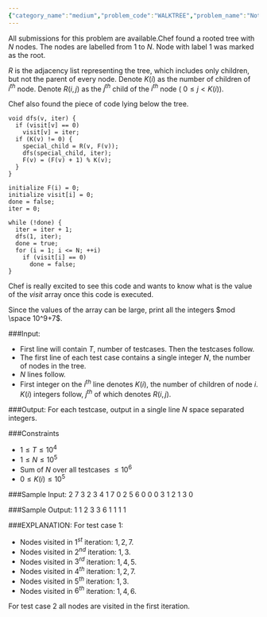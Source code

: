 ```yaml
---
{"category_name":"medium","problem_code":"WALKTREE","problem_name":"Not So Random Walks","languages_supported":{"0":"C","1":"CPP14","2":"JAVA","3":"PYTH","4":"PYTH 3.6","5":"PYPY","6":"CS2","7":"PAS fpc","8":"PAS gpc","9":"RUBY","10":"PHP","11":"GO","12":"NODEJS","13":"HASK","14":"rust","15":"SCALA","16":"swift","17":"D","18":"PERL","19":"FORT","20":"WSPC","21":"ADA","22":"CAML","23":"ICK","24":"BF","25":"ASM","26":"CLPS","27":"PRLG","28":"ICON","29":"SCM qobi","30":"PIKE","31":"ST","32":"NICE","33":"LUA","34":"BASH","35":"NEM","36":"LISP sbcl","37":"LISP clisp","38":"SCM guile","39":"JS","40":"ERL","41":"TCL","42":"kotlin","43":"PERL6","44":"TEXT","45":"SCM chicken","46":"PYP3","47":"CLOJ","48":"COB","49":"FS"},"max_timelimit":2,"source_sizelimit":50000,"problem_author":"usaxena95","problem_tester":null,"date_added":"16-12-2018","tags":{"0":"usaxena95"},"time":{"view_start_date":1545157800,"submit_start_date":1545157800,"visible_start_date":1545157800,"end_date":1735669800},"is_direct_submittable":false,"layout":"problem"}
---
```

<span class="solution-visible-txt">All submissions for this problem are available.</span>Chef found a rooted tree with $N$  nodes. The nodes are labelled from $1$ to $N$. Node with label $1$ was marked as the root.

$R$ is the adjacency list representing the tree, which includes only children, but not the parent of every node. Denote $K(i)$ as the number of children of $i^{th}$ node. Denote $R(i, j)$ as the $j^{th}$ child of the $i^{th}$ node ( $0 \leq j \lt K(i)$).

Chef also found the piece of code lying below the tree.

```
void dfs(v, iter) {
  if (visit[v] == 0)
    visit[v] = iter;
  if (K(v) != 0) {
    special_child = R(v, F(v));
    dfs(special_child, iter);
    F(v) = (F(v) + 1) % K(v);
  }
}

initialize F(i) = 0;
initialize visit[i] = 0;
done = false;
iter = 0;

while (!done) {
  iter = iter + 1;
  dfs(1, iter);
  done = true;
  for (i = 1; i <= N; ++i)
    if (visit[i] == 0)
      done = false;
}
```

Chef is really excited to see this code and wants to know what is the value of the $visit$ array once this code is executed.

Since the values of the array can be large, print all the integers $mod \space 10^9+7$.


###Input:

- First line will contain $T$, number of testcases. Then the testcases follow. 
- The first line of each test case contains a single integer $N$, the number of nodes in the tree.
- $N$ lines follow. 
- First integer on the $i^{th}$ line denotes $K(i)$, the number of children of node $i$. $K(i)$ integers follow, $j^{th}$ of which denotes $R(i, j)$.

###Output:
For each testcase, output in a single line $N$ space separated integers.

###Constraints 
- $1 \leq T \leq 10^4$
- $1 \leq N \leq 10^5$
- Sum of $N$ over all testcases $\leq 10^6$ 
- $0 \leq K(i) \leq 10^5$

###Sample Input:
    2
    7
    3 2 3 4
    1 7
    0
    2 5 6
    0
    0
    0
    3
    1 2
    1 3
    0


###Sample Output:
    1 1 2 3 3 6 1
    1 1 1
	
###EXPLANATION:
For test case 1:
- Nodes visited in $1^{st}$ iteration: $1,2,7$. 
- Nodes visited in $2^{nd}$ iteration: $1,3$. 
- Nodes visited in $3^{rd}$ iteration: $1,4,5$.
- Nodes visited in $4^{th}$ iteration: $1,2,7$. 
- Nodes visited in $5^{th}$ iteration: $1,3$. 
- Nodes visited in $6^{th}$ iteration: $1,4,6$.  

For test case 2 all nodes are visited in the first iteration.